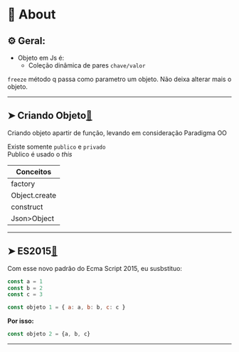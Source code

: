 # 📌 About
## ⚙️ Geral:

* Objeto em Js é:
    * Coleção dinâmica de pares `chave/valor` 

 `freeze` método q passa como parametro um objeto. Não deixa alterar mais o objeto.
 
___
## ➤ Criando Objeto[🔗](https://github.com/RoniDeringer/curso_web_moderno/blob/master/object_7/criar.js)

Criando objeto apartir de função, levando em consideração Paradigma OO

Existe somente `publico` e `privado`<br>
Publico é usado o _this_<br>

Conceitos|
---------|
factory|
Object.create|
construct|
Json>Object|

___
## ➤ ES2015[🔗](https://github.com/RoniDeringer/curso_web_moderno/blob/master/object_7/padraoES2015.js)

Com esse novo padrão do Ecma Script 2015, eu susbstituo:
~~~~javascript
const a = 1
const b = 2
const c = 3
~~~~
~~~~javascript
const objeto 1 = { a: a, b: b, c: c }
~~~~
**Por isso:**
~~~~javascript
const objeto 2 = {a, b, c}
~~~~

___
